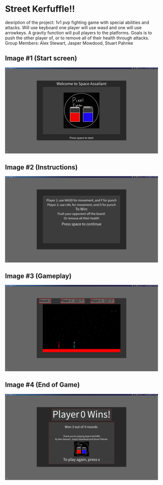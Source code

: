 # Street Kerfuffle!!
desription of the project: 1v1 pvp fighting game with special abilities and attacks. Will use keyboard one player will use wasd and one will use arrowkeys. A gravity function will pull players to the platforms. Goals is to push the other player of, or to remove all of their health through attacks.
Group Members: Alex Stewart, Jasper Mowdood, Stuart Pahnke

## Image #1 (Start screen)

![start Screen](https://github.com/AlexDStew1209/ProjectProposalA3/blob/main/images/StartScreen.png)

## Image #2 (Instructions)

![start Screen](https://github.com/AlexDStew1209/ProjectProposalA3/blob/main/images/Instructions.png)

## Image #3 (Gameplay)

![Gameplay](https://github.com/AlexDStew1209/ProjectProposalA3/blob/main/images/Gameplay.png)

## Image #4 (End of Game)

![End of Game](https://github.com/AlexDStew1209/ProjectProposalA3/blob/main/images/GameOver.png)



